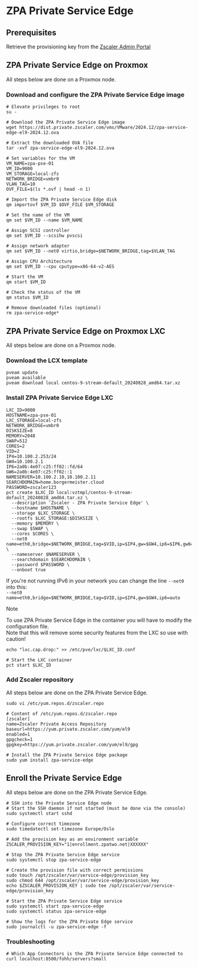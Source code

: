 # ZPA Private Service Edge

## Prerequisites

Retrieve the provisioning key from the [Zscaler Admin Portal](https://console.zscaler.com/private#privateBrokers)

## ZPA Private Service Edge on Proxmox

All steps below are done on a Proxmox node.

### Download and configure the ZPA Private Service Edge image

```shell
# Elevate privileges to root
su -

# Download the ZPA Private Service Edge image
wget https://dist.private.zscaler.com/vms/VMware/2024.12/zpa-service-edge-el9-2024.12.ova

# Extract the downloaded OVA file
tar -xvf zpa-service-edge-el9-2024.12.ova

# Set variables for the VM
VM_NAME=zpa-pse-01
VM_ID=9000
VM_STORAGE=local-zfs
NETWORK_BRIDGE=vmbr0
VLAN_TAG=10
OVF_FILE=$(ls *.ovf | head -n 1)

# Import the ZPA Private Service Edge disk
qm importovf $VM_ID $OVF_FILE $VM_STORAGE

# Set the name of the VM
qm set $VM_ID --name $VM_NAME

# Assign SCSI controller
qm set $VM_ID --scsihw pvscsi

# Assign network adapter
qm set $VM_ID --net0 virtio,bridge=$NETWORK_BRIDGE,tag=$VLAN_TAG

# Assign CPU Architecture
qm set $VM_ID --cpu cputype=x86-64-v2-AES

# Start the VM
qm start $VM_ID

# Check the status of the VM
qm status $VM_ID

# Remove downloaded files (optional)
rm zpa-service-edge*
```

## ZPA Private Service Edge on Proxmox LXC

All steps below are done on a Proxmox node.

### Download the LCX template

```shell
pveam update
pveam available
pveam download local centos-9-stream-default_20240828_amd64.tar.xz
```

### Install ZPA Private Service Edge LXC

```shell
LXC_ID=9000
HOSTNAME=zpa-pse-01
LXC_STORAGE=local-zfs
NETWORK_BRIDGE=vmbr0
DISKSIZE=8
MEMORY=2048
SWAP=512
CORES=2
VID=2
IP4=10.100.2.253/24
GW4=10.100.2.1
IP6=2a0b:4e07:c25:ff02::fd/64
GW6=2a0b:4e07:c25:ff02::1
NAMESERVER=10.100.2.10,10.100.2.11
SEARCHDOMAIN=home.borgermeister.cloud
PASSWORD=zscaler123
pct create $LXC_ID local:vztmpl/centos-9-stream-default_20240828_amd64.tar.xz \
  --description 'Zscaler - ZPA Private Service Edge' \
  --hostname $HOSTNAME \
  --storage $LXC_STORAGE \
  --rootfs $LXC_STORAGE:$DISKSIZE \
  --memory $MEMORY \
  --swap $SWAP \
  --cores $CORES \
  --net0 name=eth0,bridge=$NETWORK_BRIDGE,tag=$VID,ip=$IP4,gw=$GW4,ip6=$IP6,gw6=$GW6 \
  --nameserver $NAMESERVER \
  --searchdomain $SEARCHDOMAIN \
  --password $PASSWORD \
  --onboot true
```

If you're not running IPv6 in your network you can change the line `--net0` into this:  
`--net0 name=eth0,bridge=$NETWORK_BRIDGE,tag=$VID,ip=$IP4,gw=$GW4,ip6=auto`

> [!NOTE]
> To use ZPA Private Service Edge in the container you will have to modify the configuration file.  
> Note that this will remove some security features from the LXC so use with caution!
>
> `echo "lxc.cap.drop:" >> /etc/pve/lxc/$LXC_ID.conf`

```shell
# Start the LXC container
pct start $LXC_ID
```

### Add Zscaler repository

All steps below are done on the ZPA Private Service Edge.

`sudo vi /etc/yum.repos.d/zscaler.repo`

```shell
# Content of /etc/yum.repos.d/zscaler.repo
[zscaler]
name=Zscaler Private Access Repository
baseurl=https://yum.private.zscaler.com/yum/el9
enabled=1
gpgcheck=1
gpgkey=https://yum.private.zscaler.com/yum/el9/gpg
```

```shell
# Install the ZPA Private Service Edge package
sudo yum install zpa-service-edge
```

## Enroll the Private Service Edge

All steps below are done on the ZPA Private Service Edge.

```shell
# SSH into the Private Service Edge node
# Start the SSH daemon if not started (must be done via the console)
sudo systemctl start sshd

# Configure correct timezone
sudo timedatectl set-timezone Europe/Oslo

# Add the provision key as an environment variable
ZSCALER_PROVISION_KEY="1|enrollment.zpatwo.net|XXXXXX"

# Stop the ZPA Private Service Edge service
sudo systemctl stop zpa-service-edge

# Create the provision file with correct permissions
sudo touch /opt/zscaler/var/service-edge/provision_key
sudo chmod 644 /opt/zscaler/var/service-edge/provision_key
echo $ZSCALER_PROVISION_KEY | sudo tee /opt/zscaler/var/service-edge/provision_key

# Start the ZPA Private Service Edge service
sudo systemctl start zpa-service-edge
sudo systemctl status zpa-service-edge

# Show the logs for the ZPA Private Edge service
sudo journalctl -u zpa-service-edge -f
```

### Troubleshooting

```shell
# Which App Connectors is the ZPA Private Service Edge connected to
curl localhost:8500/fohh/servers?small
```

